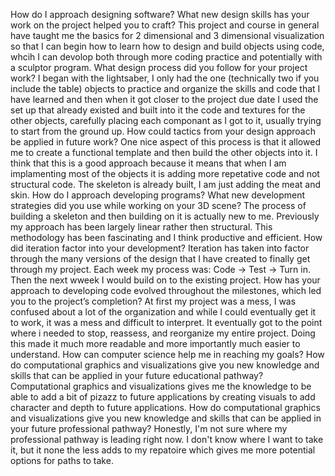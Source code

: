 How do I approach designing software?
What new design skills has your work on the project helped you to craft?
  This project and course in general have taught me the basics for 2 dimensional and 3 dimensional visualization so that I can begin how to learn how to design and build         objects using code, whcih I can devolop both through more coding practice and potentially with a sculptor program.
What design process did you follow for your project work?
  I began with the lightsaber, I only had the one (technically two if you include the table) objects to practice and organize the skills and code that I have learned and then    when it got closer to the project due date I used the set up that already existed and built into it the code and textures for the other objects, carefully placing each         componant as I got to it, usually trying to start from the ground up.
How could tactics from your design approach be applied in future work?
  One nice aspect of this process is that it allowed me to create a functional template and then build the other objects into it. I think that this is a good approach because    it means that when I am implamenting most of the objects it is adding more repetative code and not structural code. The skeleton is already built, I am just adding the meat    and skin.
How do I approach developing programs?
What new development strategies did you use while working on your 3D scene?
  The process of building a skeleton and then building on it is actually new to me. Previously my approach has been largely linear rather then structural. This methodology       has been fascinating and I think productive and efficient.
How did iteration factor into your development?
  Iteration has taken into factor through the many versions of the design that I have created to finally get through my project. Each week my process was: Code -> Test -> Turn   in. Then the next wweek I would build on to the existing project.
How has your approach to developing code evolved throughout the milestones, which led you to the project’s completion?
  At first my project was a mess, I was confused about a lot of the organization and while I could eventually get it to work, it was a mess and difficult to interpret. It        eventually got to the point where i needed to stop, reassess, and reorganize my entire project. Doing this made it much more readable and more importantly much easier to       understand.
How can computer science help me in reaching my goals?
How do computational graphics and visualizations give you new knowledge and skills that can be applied in your future educational pathway?
  Computational graphics and visualizations gives me the knowledge to be able to add a bit of pizazz to future applications by creating visuals to add character and depth to     future applications.
How do computational graphics and visualizations give you new knowledge and skills that can be applied in your future professional pathway?
  Honestly, I'm not sure where my professional pathway is leading right now. I don't know where I want to take it, but it none the less adds to my repatoire which gives me       more potential options for paths to take.
